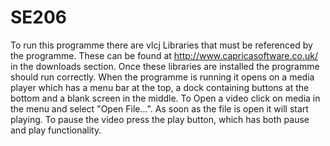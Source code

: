 SE206
=====

To run this programme there are vlcj Libraries that must be referenced by the programme. These can be found at http://www.capricasoftware.co.uk/ in the downloads section. Once these libraries are installed the programme should run correctly.
When the programme is running it opens on a media player which has a menu bar at the top, a dock containing buttons at the bottom and a blank screen in the middle.
To Open a video click on media in the menu and select "Open File...". As soon as the file is open it will start playing. To pause the video press the play button, which has both pause and play functionality. 
